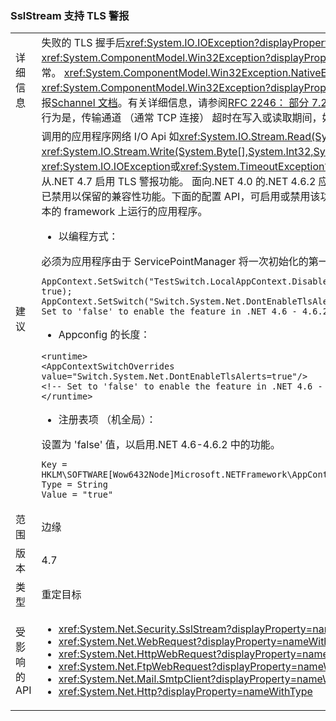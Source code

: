### <a name="sslstream-supports-tls-alerts"></a>SslStream 支持 TLS 警报

|   |   |
|---|---|
|详细信息|失败的 TLS 握手后<xref:System.IO.IOException?displayProperty=name>内部<xref:System.ComponentModel.Win32Exception?displayProperty=name>第一次的 I/O 读/写操作时将引发异常。 <xref:System.ComponentModel.Win32Exception.NativeErrorCode?displayProperty=name>代码<xref:System.ComponentModel.Win32Exception?displayProperty=name>可以从远程方使用此映射到 TLS 警报[Schannel 文档](https://msdn.microsoft.com/library/windows/desktop/dd721886%28v=vs.85%29.aspx)。有关详细信息，请参阅[RFC 2246： 部分 7.2.2 错误警报](https://tools.ietf.org/html/rfc2246#section-7.2.2).NET 4.6.2 文件夹及其子文件夹的行为是，传输通道 （通常 TCP 连接） 超时在写入或读取期间，如果将另一方失败握手和立即之后拒绝连接。|
|建议|调用的应用程序网络 I/O Api 如<xref:System.IO.Stream.Read(System.Byte[],System.Int32,System.Int32)> / <xref:System.IO.Stream.Write(System.Byte[],System.Int32,System.Int32)>应处理<xref:System.IO.IOException>或<xref:System.TimeoutException?displayProperty=name>。默认情况下都将从.NET 4.7 启用 TLS 警报功能。 面向.NET 4.0 的.NET 4.6.2 应用程序在.NET 4.7 或更高版本的系统上运行将已禁用以保留的兼容性功能。下面的配置 API，可启用或禁用该功能，.NET 4.6 及更高版本在.NET 4.7 或更高版本的 framework 上运行的应用程序。<ul><li>以编程方式：</li></ul>必须为应用程序由于 ServicePointManager 将一次初始化的第一件事：<pre><code class="language-C#">AppContext.SetSwitch(&quot;TestSwitch.LocalAppContext.DisableCaching&quot;, true);&#13;&#10;AppContext.SetSwitch(&quot;Switch.System.Net.DontEnableTlsAlerts&quot;, true); // Set to &#39;false&#39; to enable the feature in .NET 4.6 - 4.6.2.&#13;&#10;</code></pre><ul><li>Appconfig 的长度：</li></ul><pre><code class="language-XML">&lt;runtime&gt;&#13;&#10;&lt;AppContextSwitchOverrides value=&quot;Switch.System.Net.DontEnableTlsAlerts=true&quot;/&gt;&#13;&#10;&lt;!-- Set to &#39;false&#39; to enable the feature in .NET 4.6 - 4.6.2. --&gt;&#13;&#10;&lt;/runtime&gt;&#13;&#10;</code></pre><ul><li>注册表项 （机全局）：</li></ul>设置为 'false' 值，以启用.NET 4.6-4.6.2 中的功能。<pre><code>Key = HKLM\SOFTWARE\[Wow6432Node\]Microsoft\.NETFramework\AppContext\Switch.System.Net.DontEnableTlsAlerts&#13;&#10;Type = String&#13;&#10;Value = &quot;true&quot;&#13;&#10;</code></pre>|
|范围|边缘|
|版本|4.7|
|类型|重定目标|
|受影响的 API|<ul><li><xref:System.Net.Security.SslStream?displayProperty=nameWithType></li><li><xref:System.Net.WebRequest?displayProperty=nameWithType></li><li><xref:System.Net.HttpWebRequest?displayProperty=nameWithType></li><li><xref:System.Net.FtpWebRequest?displayProperty=nameWithType></li><li><xref:System.Net.Mail.SmtpClient?displayProperty=nameWithType></li><li><xref:System.Net.Http?displayProperty=nameWithType></li></ul>|

